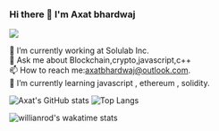 ### Hi there 👋 I'm Axat bhardwaj  

![](https://komarev.com/ghpvc/?username=axatbhardwaj&color=green)



🔭 I’m currently working at Solulab Inc.  
💬 Ask me about Blockchain,crypto,javascript,c++  
📫 How to reach me:axatbhardwaj@outlook.com.  
🌱 I’m currently learning javascript , ethereum , solidity.  





![Axat's GitHub stats](https://github-readme-stats.vercel.app/api?username=axatbhardwaj&show_icons=true&theme=dark)         ![Top Langs](https://github-readme-stats.vercel.app/api/top-langs/?username=axatbhardwaj&layout=compact)  

![willianrod's wakatime stats](https://github-readme-stats.vercel.app/api/wakatime?username=axatbhardwaj)



<!--
**axatbhardwaj/axatbhardwaj** is a ✨ _special_ ✨ repository because its `README.md` (this file) appears on your GitHub profile.

Here are some ideas to get you started:

- 🔭 I’m currently working on ...
- 
- 👯 I’m looking to collaborate on ...
- 🤔 I’m looking for help with ...
- 
- 😄 Pronouns: ...
- ⚡ Fun fact: ...
-->
